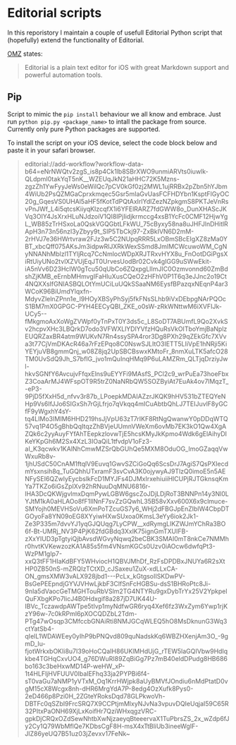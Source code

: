 # Editorial scripts

In this reporistory I maintain a couple of usefull Editorial Python script that (hopefully) extend the functionality of Editorial. 

[OMZ](http://omz-software.com/editorial/) states:
> Editorial is a plain text editor for iOS with great Markdown support and powerful automation tools.

## Pip

Script to mimic the `pip install` behaviour we all know and embrace. Just run `python pip.py <package_name>` to intall the package from source. Currently only pure Python packages are supported.

To install the script on your iOS device, select the code block below and paste it in your safari browser. 

>editorial://add-workflow?workflow-data-b64=eNrNWQtv2zgS_is8p4Ck1lb8SBrXWO9unmiARVts0iuwlk-QLdpmI0takYqT5nK__WZEUqJkN21aHHC72K5Mzns-zgzZh1YwFyyJeWs0eWilQc7pCV0kGf0zj2MWL1ujRRBx2pZbn5hYJbm4WiUb2PsQZMGaCprxkmqec5Gsr5mIaGvUasFCFHDYbn1KsptFlGyOC20g_GqesVS0UHAl5aHF5fKotTdPQtAxIrlYdIZezNZpkgmS8PKTJeVnRsvPnJWf_L4i5qtcsKiiyqKIzcqfX1i6YFElRARZ7fdGWW8o_DunXHAScJKVq3OIY4JsXrxHLuNJdzoiV1QI8IPjIidjkrmccg4xsB1YcFc0CMF12HjwYgL_WB85zTrHSxoLa0QskVGQGbtLFkWU_75cByxy58na8uJHFJlnDHitlRApH3n73n56nzI3yZbyy9t_SIP5TbCkj97-ZxBkIVN6D2mM-2rHVJ7e36HWrtvraw2FJz3w5C2NUpqRRR5LxOBmSBcEIgXZ8zMa0YBT_xbcQff075AKsJm3idpwRlJXRkWexSSmd8JmIMCWcuwoWM_CgNyNNANhMblzl1TYljRcq7CcNmlocWDpXRJTRxvHYX8u_FnOotDGiPgsXiRtUiyUNo2tvlXZVUjEqJT0UrvesUodBr02Cvk4gIGG9uSWwEkit-iA5nVv6D23HcIW0gTcu50qUbCo6ZQxpgLlImJIC0Ozmvonnd60ZmBdshZjKMB_eErnbMHmvgIFaHluXusCQeO2zHFhV0P1T6q3eJJnc2o19Ct4NQXXsIfGNIASBQLOtYmUCiLuUQkSSaaNM6EysfBPazqxNEqnP4ar3WCoK96BiUmdYlqxfn-MdyvZlelnZPnn1e_I9HOyXBSyPhSyj5fkFNsSLhb9iVxDEbpgNArPQOcS1BM7mX0GPGC-PYH4EECyQBI_ZKE_o0sW-zRkWNttwM6iXVFIJk-UCy5--fMkgmoAxXoWgZVWpf0yTnPxT0Y3ds5c_L8SoDT7ABUmfL9Qo2XvkSv2hcpvXHc3LBQrkD7odo3VFWXLlYDlYVfzHQuRsVkOITboYmjBaNplzEUQRZaxBR4atm9WUKvN7Rn4ssySPA4ror3Dg8PXh29qZEkGfc7XVva3t77CjVmDKAcR46a7rFzEPqo8C0NswSJLItO3IETT5LIiVpE1hNRji5KiYEYjuVB8gmmQnj_w08Z8jq2UpSBCBswxKMtoFr_8nmXuLTK5afcO28TM0UvSdQ9Jh_S7bfIG_jvo1mQuInqHMq9P6uLAMZRm_QLTjqDrziyJwl-hkvSGNfY6AvcujvFfqxElns9uEYYFi9MAsfS_PCl2c9_wrPuEa73hoeFbxZ3CoaArMJ4WFspOT9R5trZ0NaNRbQW5SOZByiAt7EuAk4ov7lMqzT_-eP3-9PjD5fXxH5d_nfvv3r87b_LPoepkMDAIAZzrJKQK9hHV531bZTEQYeNHp9Vs6IfJJo6SIGxSh7rGjLfrjo7qVkqq4mICuAbtbQhLJ7TEIJuvlF8yGCfF9yWgxhY4sY-tq4LIMo3IMIM6HHD219hsJjVpU63zT7rIKF8RtNgQwanwY0pDDqWTQ57vq1P4O5gBhbQqItqzZhBVjeUUmnVWeXm6ovMb7EK3kO1Qw4XgAZQk6c2yyAuyFYfAhTEepkzlovwTjE5hcsKMyJkKpmo4Wdk6gElAihyDIKeYKpGh6M2Sx4XzL3IOaQiL1tfvdpV1oFz3-aI_K3qcwkv1KAlNhCmwMZSrQbGUhQe5MXM8OduOG_ImoGZaqqVwWxuRb8v-1jhUSdC50CnAM1ftqlV9Euvq1GwvSZCiGoQq6ScsDrJ7AgiS7QsPXIecdmYsxnsih8q_TuGQhhUTxramF3svCvA3K0ojywyAJ9TlzQ0imoE5n5AENFySEI6QZwlyEycbslkFcD1MYJFs4DJMxIrxehiuiiHlCUPjRJTGknsqKmYa7TKZo6iGsZpIXv92hRNuuDqMNU6816r-lHA3DcQKWjgvlmxDqmPywLGBW6gscZoJDjLDjRoT3BNNPn14y3Nl0LYJtM1kA0aHLAOo8fF1llNnF7svZzGQwhL35B58vXxv600X6x9clmuce-SMYojh0MEVHSoVu6XmPoTZcuGS7y6_WHj2dFBGJpEnZIblW4CbpDTGOyoFa8YN09oEG8XYyiwHXwSUxoa0KmsL3eYy6iok2Jk1-Ze3P335m7dvvYJ1yqGJQUqg7LyCPW__xdRymgLlKZWJmYChRa3BO6f-Bt-UMRj_NV3P4PjK62fdGBdq3XxlK75ignGmTXUIFB-zXxYIUD3pTgtyiQjbAvsdWGvyNqwq2beCBK3SMAI0mT8nkCe7NMMhr0hvtKVKewzozKA1A85s5fm4VNsmKGCs0Uzv0iAOcw6dwfqPt3-WzPM1gIp7-xxQ3tFF1HIaKdBFY5WHviocH1QBVJMhDf_RzFsDPDBxJNUYa6R2sXtHP0ZB50nS-mZRQIzTCtXD_cJSaxeu1ZuX-xdLLxCA-ON_gmsXMW3vALX928jbd1---PcLx_kGtgsoIISKDwPV-BsGePEEpndjGYVJVHwLjkbF3ClfSnFcHGBSu-dsS1BHRoPtc8Ji-9nIa5dVaocGeTMGHTouRbVSlm2TG4NTYRu9gxDybTrYx25V2YpkpelQuFXbgKPo7IicJ4B0Hdxgif8a287jD7UK44U-IBVc_TczawdpAWTpe5tIvp1myNdfwGR6ryq4Xef6fz3WxZym6Ywp1rjKzY96w-7c0kRPmI6pXOCQDZbL2Tdm-PTg47wOsqp3CMfccbGNAiRti8NMJGCqWLEQ5hO8MsDknunG3Wq3ctYatSb4-qIelL1WDAWEey0yIhP9bPNQvd809quNadskKq6WBZHXenjAm3O_-9gmD_Iu-fjotWrkxbOKIi8u7I39oHoCQaIH86UKlMHdUjG_rTEW5laGQIVbw9HdIqkbe4TGHqCxvUO4_g76DWuRI89ZqBiGg7Pz7mB40eldDPudg8HB686bo163c3beHxwMD14P-weHW_xP-1t4HLFljHVFUUV0IbaIEFhq33ja2PYPBi6f4-sT0vaGu7aNMP1yVTxM_Oq1KrrHWjpk8aUyBMVfJOndiu6nMdPtatD0vgM15cX8Wcgx8nh-dHR6MrgYdA7P-8edg4OzXufk8Pys0-2eD466p8Pzi0H_2ZGteYRoksDqd78GLPkwoVh-DBTFc0qSZbI9FrcSRQ7X9CCPtjmMlxyNJvNa3vpuvDQIeUqjaI59C65R32PItxPaONH69XjLxKoifHr7QziWHxqgzVRC-gpkDjCRQxOZdSewNhtbXwNjzaeyqBteeervaX1TuPbrsZS_2x_wZdp6fJy2Cy1Q79WbMflQe7KDbsCgF8H-msX4xTtBliUb3ineeWgIF-JlZ86yeUQ7B51uz03jZevxv17FeNk~